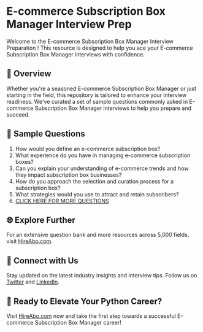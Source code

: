 # E-commerce Subscription Box Manager Interview Prep

Welcome to the E-commerce Subscription Box Manager Interview Preparation ! This resource is designed to help you ace your E-commerce Subscription Box Manager interviews with confidence.

## 🚀 Overview

Whether you're a seasoned E-commerce Subscription Box Manager or just starting in the field, this repository is tailored to enhance your interview readiness. We've curated a set of sample questions commonly asked in E-commerce Subscription Box Manager interviews to help you prepare and succeed.

## 📝 Sample Questions

1. How would you define an e-commerce subscription box?
2. What experience do you have in managing e-commerce subscription boxes?
3. Can you explain your understanding of e-commerce trends and how they impact subscription box businesses?
4. How do you approach the selection and curation process for a subscription box?
5. What strategies would you use to attract and retain subscribers?
6. [CLICK HERE FOR MORE QUESTIONS](https://hireabo.com/job/22_2_45/Ecommerce%20Subscription%20Box%20Manager)

## 🌐 Explore Further

For an extensive question bank and more resources across 5,000 fields, visit [HireAbo.com](https://www.hireabo.com).

## 📱 Connect with Us

Stay updated on the latest industry insights and interview tips. Follow us on [Twitter](https://twitter.com/hireabo) and [LinkedIn](https://www.linkedin.com/in/hire-abo-3609972a8/).

## 🚀 Ready to Elevate Your Python Career?

Visit [HireAbo.com](https://www.hireabo.com) now and take the first step towards a successful E-commerce Subscription Box Manager career!